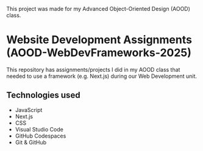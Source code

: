 This project was made for my Advanced Object-Oriented Design (AOOD) class. <br>
# Website Development Assignments (AOOD-WebDevFrameworks-2025)
This repository has assignments/projects I did in my AOOD class that needed to use a framework (e.g. Next.js) during our Web Development unit.

## Technologies used
- JavaScript
- Next.js
- CSS
- Visual Studio Code
- GitHub Codespaces
- Git & GitHub
